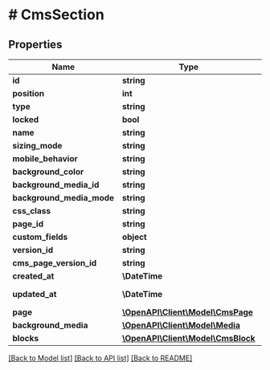 # # CmsSection

## Properties

Name | Type | Description | Notes
------------ | ------------- | ------------- | -------------
**id** | **string** |  | [optional]
**position** | **int** |  |
**type** | **string** |  |
**locked** | **bool** |  | [optional]
**name** | **string** |  | [optional]
**sizing_mode** | **string** |  | [optional]
**mobile_behavior** | **string** |  | [optional]
**background_color** | **string** |  | [optional]
**background_media_id** | **string** |  | [optional]
**background_media_mode** | **string** |  | [optional]
**css_class** | **string** |  | [optional]
**page_id** | **string** |  |
**custom_fields** | **object** |  | [optional]
**version_id** | **string** |  | [optional]
**cms_page_version_id** | **string** |  | [optional]
**created_at** | **\DateTime** |  | [readonly]
**updated_at** | **\DateTime** |  | [optional] [readonly]
**page** | [**\OpenAPI\Client\Model\CmsPage**](CmsPage.md) |  | [optional]
**background_media** | [**\OpenAPI\Client\Model\Media**](Media.md) |  | [optional]
**blocks** | [**\OpenAPI\Client\Model\CmsBlock**](CmsBlock.md) |  | [optional]

[[Back to Model list]](../../README.md#models) [[Back to API list]](../../README.md#endpoints) [[Back to README]](../../README.md)
